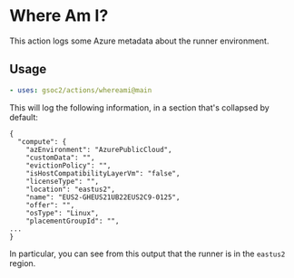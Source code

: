 # Where Am I?

This action logs some Azure metadata about the runner environment.

## Usage

```yaml
- uses: gsoc2/actions/whereami@main
```

This will log the following information, in a section that's collapsed by default:

```
{
  "compute": {
    "azEnvironment": "AzurePublicCloud",
    "customData": "",
    "evictionPolicy": "",
    "isHostCompatibilityLayerVm": "false",
    "licenseType": "",
    "location": "eastus2",
    "name": "EUS2-GHEUS21UB22EUS2C9-0125",
    "offer": "",
    "osType": "Linux",
    "placementGroupId": "",
...
}
```

In particular, you can see from this output that the runner is in the `eastus2` region.
